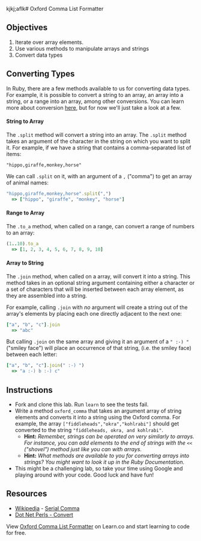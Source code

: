 kjkj;aflk# Oxford Comma List Formatter

## Objectives

1. Iterate over array elements.
2. Use various methods to manipulate arrays and strings 
3. Convert data types

## Converting Types

In Ruby, there are a few methods available to us for converting data types. For example, it is possible to convert a string to an array, an array into a string, or a range into an array, among other conversions. You can learn more about conversion [here](http://www.dotnetperls.com/convert-ruby), but for now we'll just take a look at a few. 

#### String to Array

The `.split` method will convert a string into an array. The `.split` method takes an argument of the character in the string on which you want to split it. For example, if we have a string that contains a comma-separated list of items: 

`"hippo,giraffe,monkey,horse"`

We can call `.split` on it, with an argument of a `,` ("comma") to get an array of animal names:

```ruby
"hippo,giraffe,monkey,horse".split(",")
  => ["hippo", "giraffe", "monkey", "horse"]
```

#### Range to Array

The `.to_a` method, when called on a range, can convert a range of numbers to an array: 

```ruby
(1..10).to_a
  => [1, 2, 3, 4, 5, 6, 7, 8, 9, 10]
```

#### Array to String

The `.join` method, when called on a array, will convert it into a string. This method takes in an optional string argument containing either a character or a set of characters that will be inserted between each array element, as they are assembled into a string.

For example, calling `.join` with *no* argument will create a string out of the array's elements by placing each one directly adjacent to the next one: 

```ruby
["a", "b", "c"].join
  => "abc"
```
But calling `.join` on the same array and giving it an argument of a `" :-) "` ("smiley face") will place an occurrence of that string, (i.e. the smiley face) between each letter:

```ruby
["a", "b", "c"].join(" :-) ")
  => "a :-) b :-) c"
```

## Instructions 

* Fork and clone this lab. Run `learn` to see the tests fail.
* Write a method `oxford_comma` that takes an argument array of string elements and converts it into a string using the Oxford comma. For example, the array `["fiddleheads","okra","kohlrabi"]` should get converted to the string `"fiddleheads, okra, and kohlrabi"`.
  * **Hint:** *Remember, strings can be operated on very similarly to arrays. For instance, you can add elements to the end of strings with the* `<<` *("shovel") method just like you can with arrays.*
  * **Hint:** *What methods are available to you for converting arrays into strings? You might want to look it up in the Ruby Documentation.*
* This might be a challenging lab, so take your time using Google and playing around with your code. Good luck and have fun!

## Resources
* [Wikipedia](http://en.wikipedia.org) - [Serial Comma](http://en.wikipedia.org/wiki/Serial_comma)
* [Dot Net Perls - Convert](http://www.dotnetperls.com/convert-ruby)

<p data-visibility='hidden'>View <a href='https://learn.co/lessons/oxford-comma' title='Oxford Comma List Formatter'>Oxford Comma List Formatter</a> on Learn.co and start learning to code for free.</p>
